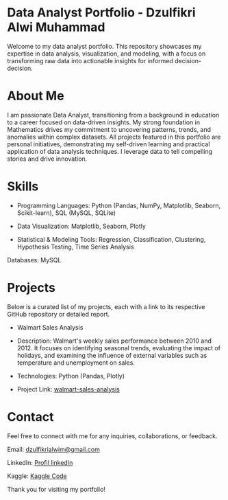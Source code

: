 # **Data Analyst Portfolio - Dzulfikri Alwi Muhammad**
Welcome to my data analyst portfolio. This repository showcases my expertise in data analysis, visualization, and modeling, with a focus on transforming raw data into actionable insights for informed decision-decision.

# **About Me**
I am passionate Data Analyst, transitioning from a background in education to a career focused on data-driven insights. My strong foundation in Mathematics drives my commitment to uncovering patterns, trends, and anomalies within complex datasets. All projects featured in this portfolio are personal initiatives, demonstrating my self-driven learning and practical application of data analysis techniques. I leverage data to tell compelling stories and drive innovation.

# **Skills**

* Programming Languages: Python (Pandas, NumPy, Matplotlib, Seaborn, Scikit-learn), SQL (MySQL, SQLite)

* Data Visualization: Matplotlib, Seaborn, Plotly

* Statistical & Modeling Tools: Regression, Classification, Clustering, Hypothesis Testing, Time Series Analysis

Databases:  MySQL 

# **Projects**
Below is a curated list of my projects, each with a link to its respective GitHub repository or detailed report.

* Walmart Sales Analysis

* Description: Walmart's weekly sales performance between 2010 and 2012. It focuses on identifying seasonal trends, evaluating the impact of holidays, and examining the influence of external variables such as temperature and unemployment on sales.

* Technologies: Python (Pandas, Plotly)

* Project Link: [walmart-sales-analysis](https://github.com/fikrialwi/portofolio-data-analyst/tree/main/walmart-sales-analysis)

# **Contact**
Feel free to connect with me for any inquiries, collaborations, or feedback.

Email: [dzulfikrialwim@gmail.com](dzulfikrialwim@gmail.com)

LinkedIn: [Profil linkedIn](www.linkedin.com/in/dzulfikri-alwi-m-bab8b5216)

Kaggle: [Kaggle Code](https://www.kaggle.com/dzulfikrialwi/code)

Thank you for visiting my portfolio!
